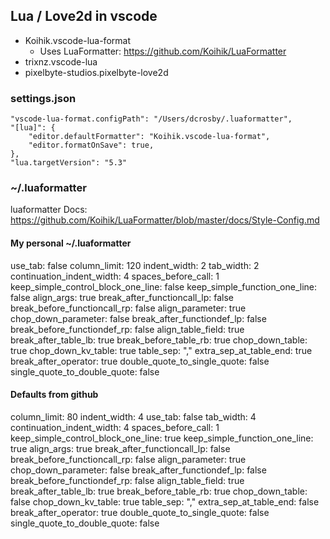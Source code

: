 

## Lua / Love2d in vscode

- Koihik.vscode-lua-format
   - Uses LuaFormatter: https://github.com/Koihik/LuaFormatter 
- trixnz.vscode-lua
- pixelbyte-studios.pixelbyte-love2d

### settings.json
    "vscode-lua-format.configPath": "/Users/dcrosby/.luaformatter",
    "[lua]": {
        "editor.defaultFormatter": "Koihik.vscode-lua-format",
        "editor.formatOnSave": true,
    },
    "lua.targetVersion": "5.3"


### ~/.luaformatter
luaformatter Docs: https://github.com/Koihik/LuaFormatter/blob/master/docs/Style-Config.md

#### My personal ~/.luaformatter
use_tab: false
column_limit: 120
indent_width: 2
tab_width: 2
continuation_indent_width: 4
spaces_before_call: 1
keep_simple_control_block_one_line: false
keep_simple_function_one_line: false
align_args: true
break_after_functioncall_lp: false
break_before_functioncall_rp: false
align_parameter: true
chop_down_parameter: false
break_after_functiondef_lp: false
break_before_functiondef_rp: false
align_table_field: true
break_after_table_lb: true
break_before_table_rb: true
chop_down_table: true
chop_down_kv_table: true
table_sep: ","
extra_sep_at_table_end: true
break_after_operator: true
double_quote_to_single_quote: false
single_quote_to_double_quote: false


#### Defaults from github
column_limit: 80
indent_width: 4
use_tab: false
tab_width: 4
continuation_indent_width: 4
spaces_before_call: 1
keep_simple_control_block_one_line: true
keep_simple_function_one_line: true
align_args: true
break_after_functioncall_lp: false
break_before_functioncall_rp: false
align_parameter: true
chop_down_parameter: false
break_after_functiondef_lp: false
break_before_functiondef_rp: false
align_table_field: true
break_after_table_lb: true
break_before_table_rb: true
chop_down_table: false
chop_down_kv_table: true
table_sep: ","
extra_sep_at_table_end: false
break_after_operator: true
double_quote_to_single_quote: false
single_quote_to_double_quote: false


